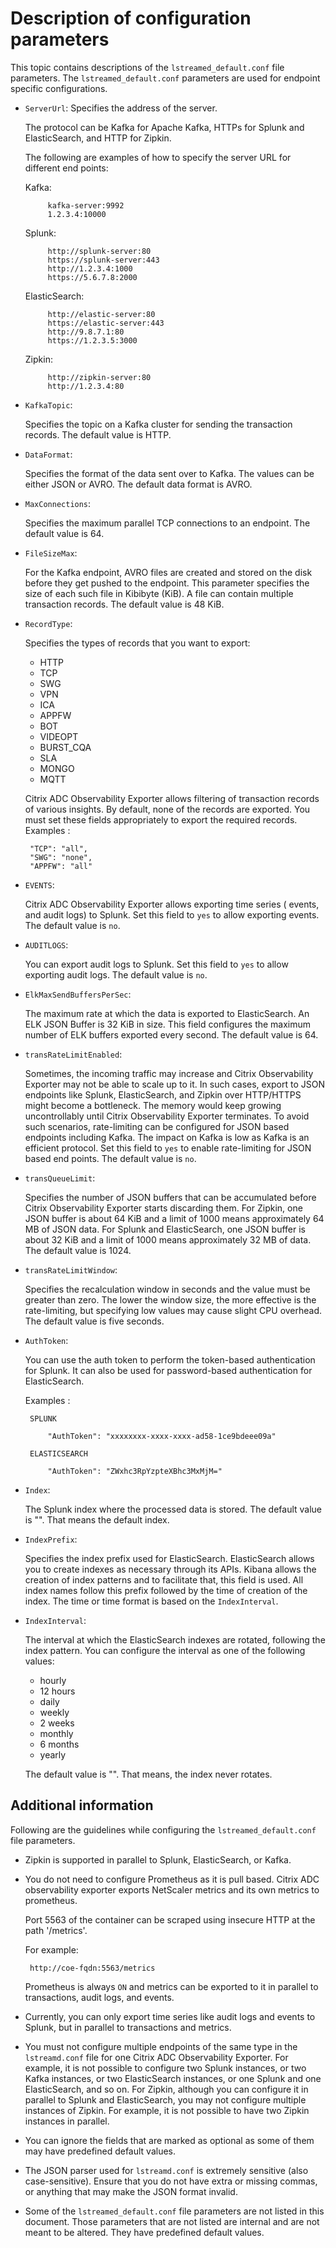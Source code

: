 # Description of configuration parameters

This topic contains descriptions of the `lstreamed_default.conf` file parameters. The `lstreamed_default.conf` parameters are used for endpoint specific configurations.

-  `ServerUrl`: Specifies the address of the server.

    The protocol can be Kafka for Apache Kafka, HTTPs for Splunk and ElasticSearch, and HTTP for Zipkin.

    The following are examples of how to specify the server URL for different end points:

    Kafka:

            kafka-server:9992
            1.2.3.4:10000
    Splunk:

            http://splunk-server:80
            https://splunk-server:443
            http://1.2.3.4:1000
            https://5.6.7.8:2000

    ElasticSearch:

            http://elastic-server:80
            https://elastic-server:443
            http://9.8.7.1:80
            https://1.2.3.5:3000
    Zipkin:

            http://zipkin-server:80
            http://1.2.3.4:80

-  `KafkaTopic`:

    Specifies the topic on a Kafka cluster for sending the transaction records. The default value is HTTP.

-  `DataFormat`:

    Specifies the format of the data sent over to Kafka. The values can be either JSON or AVRO.
    The default data format is AVRO.

-  `MaxConnections`:

    Specifies the maximum parallel TCP connections to an endpoint.
    The default value is 64.

-  `FileSizeMax`:

    For the Kafka endpoint, AVRO files are created and stored on the disk before they get pushed to the endpoint.
    This parameter specifies the size of each such file in Kibibyte (KiB). A file can contain multiple transaction records. The default value is 48 KiB.

-  `RecordType`:

    Specifies the types of records that you want to export:

    -  HTTP
    -  TCP
    -  SWG
    -  VPN
    -  ICA
    -  APPFW
    -  BOT
    -  VIDEOPT
    -  BURST_CQA
    -  SLA
    -  MONGO
    -  MQTT

    Citrix ADC Observability Exporter allows filtering of transaction records of various insights.
    By default, none of the records are exported.
    You must set these fields appropriately to export the required records.
    Examples :

        "TCP": "all",
        "SWG": "none",
        "APPFW": "all"

-  `EVENTS`:

    Citrix ADC Observability Exporter allows exporting time series ( events, and audit logs) to Splunk.
    Set this field to `yes` to allow exporting events.
    The default value is `no`.

-  `AUDITLOGS`:

    You can export audit logs to Splunk.
    Set this field to `yes` to allow exporting audit logs.
    The default value is `no`.

-  `ElkMaxSendBuffersPerSec`:

    The maximum rate at which the data is exported to ElasticSearch.
    An ELK JSON Buffer is 32 KiB in size.
    This field configures the maximum number of ELK buffers exported every second.
    The default value is 64.

-  `transRateLimitEnabled`:

    Sometimes, the incoming traffic may increase and Citrix Observability Exporter may not be able to scale up to it.
    In such cases, export to JSON endpoints like Splunk, ElasticSearch, and Zipkin over HTTP/HTTPS might become a bottleneck.
    The memory would keep growing uncontrollably until Citrix Observability Exporter terminates.
    To avoid such scenarios, rate-limiting can be configured for JSON based endpoints including Kafka. The impact on Kafka is low as Kafka is an efficient protocol.
    Set this field to `yes` to enable rate-limiting for JSON based end points.
    The default value is `no`.

-  `transQueueLimit`:

    Specifies the number of JSON buffers that can be accumulated before Citrix Observability Exporter starts discarding them.
    For Zipkin, one JSON buffer is about 64 KiB and a limit of 1000 means approximately 64 MB of JSON data.
    For Splunk and ElasticSearch, one JSON buffer is about 32 KiB and a limit of 1000 means approximately 32 MB of data.
    The default value is 1024.

-  `transRateLimitWindow`:

    Specifies the recalculation window in seconds and the value must be greater than zero.
    The lower the window size, the more effective is the rate-limiting, but specifying low values may cause slight CPU overhead.
    The default value is five seconds.

-  `AuthToken`:

    You can use the auth token to perform the token-based authentication for Splunk.
    It can also be used for password-based authentication for ElasticSearch.

    Examples :

        SPLUNK

            "AuthToken": "xxxxxxxx-xxxx-xxxx-ad58-1ce9bdeee09a"
        
        ELASTICSEARCH

            "AuthToken": "ZWxhc3RpYzpteXBhc3MxMjM="

-  `Index`:

    The Splunk index where the processed data is stored.
     The default value is "". That means the default index.

-  `IndexPrefix`:

    Specifies the index prefix used for ElasticSearch. ElasticSearch allows you to create indexes as necessary through its APIs.
    Kibana allows the creation of index patterns and to facilitate that, this field is used.
    All index names follow this prefix followed by the time of creation of the index. The time or time format is based on the `IndexInterval`.

-  `IndexInterval`:

    The interval at which the ElasticSearch indexes are rotated, following the index pattern.
    You can configure the interval as one of the following values:

    -  hourly
    -  12 hours
    -  daily
    -  weekly
    -  2 weeks
    -  monthly
    -  6 months
    -  yearly

    The default value is "". That means, the index never rotates.

## Additional information

Following are the guidelines while configuring the  `lstreamed_default.conf` file parameters.

-  Zipkin is supported in parallel to Splunk, ElasticSearch, or Kafka.

-  You do not need to configure Prometheus as it is pull based. Citrix ADC observability exporter exports NetScaler metrics and its own metrics to prometheus.

    Port 5563 of the container can be scraped using insecure HTTP at the path '/metrics'.

    For example:

        http://coe-fqdn:5563/metrics

    Prometheus is always `ON` and metrics can be exported to it in parallel to transactions, audit logs, and events.

-  Currently, you can only export time series like audit logs and events to Splunk, but in parallel to transactions and metrics.

-  You must not configure multiple endpoints of the same type in the `lstreamd.conf` file for one Citrix ADC Observability Exporter. For example, it is not possible to configure two Splunk instances, or two Kafka instances, or two ElasticSearch instances, or one Splunk and one ElasticSearch, and so on.
    For Zipkin, although you can configure it in parallel to Splunk and ElasticSearch, you may not configure multiple instances of Zipkin. For example, it is not possible to have two Zipkin instances in parallel.

-  You can ignore the fields that are marked as optional as some of them may have predefined default values.

-  The JSON parser used for `lstreamd.conf` is extremely sensitive (also case-sensitive). Ensure that you do not have extra or missing commas, or anything that may make the JSON format invalid.

-  Some of the `lstreamed_default.conf` file parameters are not listed in this document. Those parameters that are not listed are internal and are not meant to be altered. They have predefined default values.